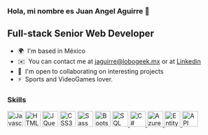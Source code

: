 ### Hola, mi nombre es Juan Angel Aguirre 👋

Full-stack Senior Web Developer
------------------------

* 🌍  I'm based in México
* ✉️  You can contact me at [jaguirre@lobogeek.mx](mailto:jaguirre@lobogeek.mx) or at  [Linkedin](https://www.linkedin.com/in/juan-angel-aguirre/)
* 🤝  I'm open to collaborating on interesting projects
* ⚡  Sports and VideoGames lover.

### Skills

<p align="left">
<a href="https://developer.mozilla.org/en-US/docs/Web/JavaScript" target="_blank" rel="noreferrer"><img src="https://raw.githubusercontent.com/danielcranney/readme-generator/main/public/icons/skills/javascript-colored.svg" width="36" height="36" alt="Javascript" /></a>
<a href="https://developer.mozilla.org/en-US/docs/Glossary/HTML5" target="_blank" rel="noreferrer"><img src="https://raw.githubusercontent.com/danielcranney/readme-generator/main/public/icons/skills/html5-colored.svg" width="36" height="36" alt="HTML5" /></a>
<a href="https://jquery.com/" target="_blank" rel="noreferrer"><img src="https://raw.githubusercontent.com/danielcranney/readme-generator/main/public/icons/skills/jquery-colored.svg" width="36" height="36" alt="JQuery" /></a>
<a href="https://www.w3.org/TR/CSS/#css" target="_blank" rel="noreferrer"><img src="https://raw.githubusercontent.com/danielcranney/readme-generator/main/public/icons/skills/css3-colored.svg" width="36" height="36" alt="CSS3" /></a>
<a href="https://sass-lang.com/" target="_blank" rel="noreferrer"><img src="https://raw.githubusercontent.com/danielcranney/readme-generator/main/public/icons/skills/sass-colored.svg" width="36" height="36" alt="Sass" /></a>
<a href="https://getbootstrap.com/" target="_blank" rel="noreferrer"><img src="https://raw.githubusercontent.com/danielcranney/readme-generator/main/public/icons/skills/bootstrap-colored.svg" width="36" height="36" alt="Bootstrap" /></a>
<a href="https://learn.microsoft.com/en-us/sql/" target="_blank" rel="noreferrer">
  <img src="https://raw.githubusercontent.com/danielcranney/readme-generator/main/public/icons/skills/sqlserver-colored.svg" width="36" height="36" alt="SQL Server" />
</a>
<a href="https://learn.microsoft.com/en-us/dotnet/csharp/" target="_blank" rel="noreferrer">
  <img src="https://raw.githubusercontent.com/danielcranney/readme-generator/main/public/icons/skills/csharp-colored.svg" width="36" height="36" alt="C#" />
</a>
<a href="https://learn.microsoft.com/en-us/azure/" target="_blank" rel="noreferrer">
  <img src="https://raw.githubusercontent.com/danielcranney/readme-generator/main/public/icons/skills/azure-colored.svg" width="36" height="36" alt="Azure" />
</a>
<a href="https://learn.microsoft.com/en-us/ef/" target="_blank" rel="noreferrer">
  <img src="https://raw.githubusercontent.com/danielcranney/readme-generator/main/public/icons/skills/entityframework-colored.svg" width="36" height="36" alt="Entity Framework" />
</a>
<a href="https://restfulapi.net/" target="_blank" rel="noreferrer">
  <img src="https://raw.githubusercontent.com/danielcranney/readme-generator/main/public/icons/skills/api-colored.svg" width="36" height="36" alt="API" />
</a>

</p>


